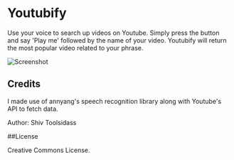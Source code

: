 # Youtubify

Use your voice to search up videos on Youtube. Simply press the button and say 'Play me' followed by the name of your video. Youtubify will return the most popular video related to your phrase. 

![Screenshot](https://raw.githubusercontent.com/shivtools/Youtubify/master/markdown/screenshot.png)

## Credits

I made use of annyang's speech recognition library along with Youtube's API to fetch data. 

Author: Shiv Toolsidass

##License

Creative Commons License.  
